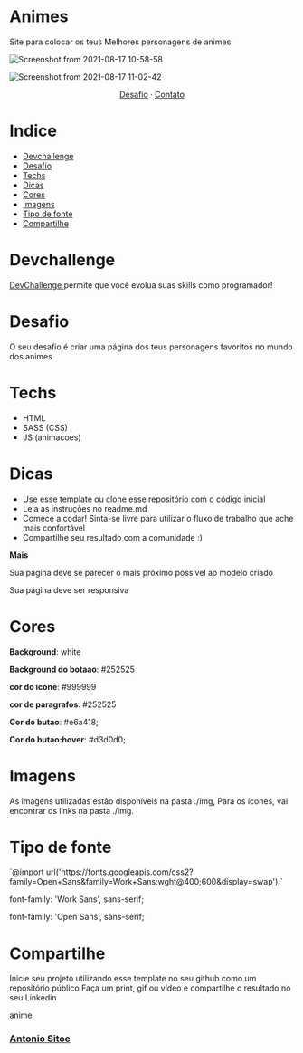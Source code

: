 <h1>Animes</h1>
<p>Site para colocar os teus Melhores personagens de animes</p>

![Screenshot from 2021-08-17
10-58-58](https://user-images.githubusercontent.com/72309855/129699602-f2e7846f-a45b-4841-aaf5-19cc44d03e09.png)

![Screenshot from 2021-08-17
11-02-42](https://user-images.githubusercontent.com/72309855/129699612-9be0d718-e245-4179-8ceb-57c8bd6dcf85.png)

<div style="text-align: center;">
 <a href="">Desafio</a> · <a href="">Contato</a>
</div>

<h1>Indice</h1>

<ul>
 <li> <a href="#Devchallenge">Devchallenge</a></li>
 <li> <a href="#Desafio">Desafio</a></li>
 <li> <a href="#Techs">Techs</a></li>
 <li> <a href="#Dicas">Dicas</a></li>
 <li> <a href="#Cores">Cores</a></li>
 <li> <a href="#Imagens">Imagens</a></li>
 <li> <a href="#Tipodefonte">Tipo de fonte</a></li>
 <li> <a href="#Compartilhe">Compartilhe</a></li>
</ul>

<h1 id="Devchallenge">Devchallenge</h1>
<p><a href="https://devchallenge.vercel.app/">DevChallenge </a>permite que você evolua suas skills como programador!</p>

<h1 id="Desafio">Desafio</h1>
<p>O seu desafio é criar uma página dos teus personagens favoritos no mundo dos animes</p>

<h1 id="Techs">Techs</h1>
<ul>
 <li>HTML</li>
 <li>SASS (CSS)</li>
 <li>JS (animacoes)</li>
</ul>

<h1 id="Dicas">Dicas</h1>

<ul>
 <li>Use esse template ou clone esse repositório com o código inicial</li>
 <li>Leia as instruções no readme.md</li>
 <li>Comece a codar! Sinta-se livre para utilizar o fluxo de trabalho que ache mais confortável</li>
 <li>Compartilhe seu resultado com a comunidade :)</li>
</ul>

<p><strong>Mais</strong></p>
<p>Sua página deve se parecer o mais próximo possível ao modelo criado</p>
<p> Sua página deve ser responsiva</p>

<h1 id="Cores">Cores</h1>
<p> <strong>Background</strong>: white</p>
<p> <strong>Background do botaao</strong>: #252525</p>
<p> <strong>cor do icone</strong>: #999999</p>
<p> <strong>cor de paragrafos</strong>: #252525</p>
<p> <strong>Cor do butao</strong>: #e6a418;</p>
<p> <strong>Cor do butao:hover</strong>: #d3d0d0;</p>

<h1 id="Imagens">Imagens</h1>
As imagens utilizadas estão disponíveis na pasta ./img, 
Para os ícones, vai encontrar os links na pasta ./img.

<h1 id="Tipodefonte">Tipo de fonte</h1>

<p>`@import url('https://fonts.googleapis.com/css2?family=Open+Sans&family=Work+Sans:wght@400;600&display=swap');` </p>

<p> font-family: 'Work Sans', sans-serif;</p>
<p> font-family: 'Open Sans', sans-serif;</p>

<h1 id="Compartilhe">Compartilhe</h1>
<p>Inicie seu projeto utilizando esse template no seu github como um repositório público Faça um print, gif ou vídeo e
 compartilhe o resultado no seu Linkedin</p>
 
 
 <a href="https://antonio-sitoe.github.io/Animes/">anime</a>

<h3><a href="https://www.linkedin.com/in/antonio-sitoe-521b64205/">Antonio Sitoe</a></h3>
